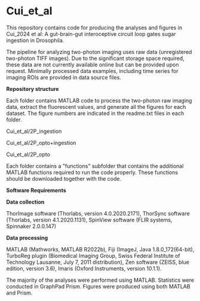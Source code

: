 # Cui_et_al
This repository contains code for producing the analyses and figures in Cui_2024 et al: A gut-brain-gut interoceptive circuit loop gates sugar ingestion in Drosophila. 

The pipeline for analyzing two-photon imaging uses raw data (unregistered two-photon TIFF images). Due to the significant storage space required, these data are not currently available online but can be provided upon request. Minimally processed data examples, including time series for imaging ROIs are provided in data source files. 

**Repository structure**

Each folder contains MATLAB code to process the two-photon raw imaging data, extract the fluorescent values, and generate all the figures for each dataset. The figure numbers are indicated in the readme.txt files in each folder. 

Cui_et_al/2P_ingestion

Cui_et_al/2P_opto+ingestion

Cui_et_al/2P_opto

Each folder contains a "functions" subfolder that contains the additional MATLAB functions required to run the code properly. These functions should be downloaded together with the code. 

**Software Requirements**

**Data collection**

ThorImage software (Thorlabs, version 4.0.2020.2171), ThorSync software (Thorlabs, version 4.1.2020.1131), SpinView software (FLIR systems, Spinnaker 2.0.0.147)

**Data processing**

MATLAB (Mathworks, MATLAB R2022b), Fiji (ImageJ, Java 1.8.0_172(64-bit), TurboReg plugin (Biomedical Imaging Group, Swiss Federal Institute of Technology Lausanne, July 7, 2011 distribution), Zen software (ZEISS, blue edition, version 3.6),  Imaris (Oxford Instruments, version 10.1.1). 

The majority of the analyses were performed using MATLAB. 
Statistics were conducted in GraphPad Prism. Figures were produced using both MATLAB and Prism. 



